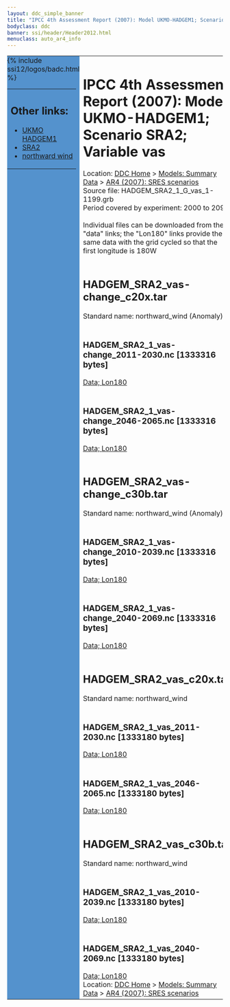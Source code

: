 ```yaml
---
layout: ddc_simple_banner
title: "IPCC 4th Assessment Report (2007): Model UKMO-HADGEM1; Scenario SRA2; Variable vas"
bodyclass: ddc
banner: ssi/header/Header2012.html
menuclass: auto_ar4_info
---
```



<table width="100%" border="0" cellspacing="0" cellpadding="0" style="border-collapse: collapse;">
<tr style="margin:0;padding:0;border:0;">
<td style="margin:0;padding:0;border:0;height:1pt;width:150pt;background:#5492CD;" valign="top" >

<div id="lh-col2" class="auto_ar4_info">
<table class="menumain" bgcolor="#5492CD" cellspacing="0" width="100%" border="0">
<tr><td>
<h2> Other links:</h2>
<ul>
<li><a href="/auto/ar4/model-UKMO-HADGEM1.html">UKMO<br/>HADGEM1</a></li>
<li><a href="/auto/ar4/scenario-SRA2.html">SRA2</a></li>
<li><a href="/auto/ar4/var-northward_wind.html">northward wind</a></li>
</ul>
</td></tr>
{% include ssi12/logos/badc.html %}
</table>
</div>
</td>
<td><h1>IPCC 4th Assessment Report (2007): Model UKMO-HADGEM1; Scenario SRA2; Variable vas</h1>

<!-- Breadcrumb1 -->
<div id="breadcrumb1" align="left">
Location: <a href="/index.html">DDC Home</a> > <a href="/sim/gcm_clim/">Models: Summary Data</a>
> <a href="/sim/gcm_clim/SRES_AR4/index.html">AR4 (2007): SRES scenarios</a>
</div>
<!-- End of Breadcrumb1 -->Source file: HADGEM_SRA2_1_G_vas_1-1199.grb
<br/>
Period covered by experiment: 2000 to 2099<br/>
<br/>Individual files can be downloaded from the "data" links; the "Lon180" links provide the same data
         with the grid cycled so that the first longitude is 180W<br/>
<br/><h2>HADGEM_SRA2_vas-change_c20x.tar</h2>
Standard name: northward_wind (Anomaly)<br>
<br/><h3>HADGEM_SRA2_1_vas-change_2011-2030.nc [1333316 bytes]</h3>
<a href="/cgi-bin/downl/ar4_nc/vas/HADGEM_SRA2_1_vas-change_2011-2030.nc">Data; </a><a href="/cgi-bin/downl/ar4_nc/vas/HADGEM_SRA2_1_vas-change_2011-2030.cyto180.nc"> Lon180</a><br/>
<br/><h3>HADGEM_SRA2_1_vas-change_2046-2065.nc [1333316 bytes]</h3>
<a href="/cgi-bin/downl/ar4_nc/vas/HADGEM_SRA2_1_vas-change_2046-2065.nc">Data; </a><a href="/cgi-bin/downl/ar4_nc/vas/HADGEM_SRA2_1_vas-change_2046-2065.cyto180.nc"> Lon180</a><br/>
<br/><h2>HADGEM_SRA2_vas-change_c30b.tar</h2>
Standard name: northward_wind (Anomaly)<br>
<br/><h3>HADGEM_SRA2_1_vas-change_2010-2039.nc [1333316 bytes]</h3>
<a href="/cgi-bin/downl/ar4_nc/vas/HADGEM_SRA2_1_vas-change_2010-2039.nc">Data; </a><a href="/cgi-bin/downl/ar4_nc/vas/HADGEM_SRA2_1_vas-change_2010-2039.cyto180.nc"> Lon180</a><br/>
<br/><h3>HADGEM_SRA2_1_vas-change_2040-2069.nc [1333316 bytes]</h3>
<a href="/cgi-bin/downl/ar4_nc/vas/HADGEM_SRA2_1_vas-change_2040-2069.nc">Data; </a><a href="/cgi-bin/downl/ar4_nc/vas/HADGEM_SRA2_1_vas-change_2040-2069.cyto180.nc"> Lon180</a><br/>
<br/><h2>HADGEM_SRA2_vas_c20x.tar</h2>
Standard name: northward_wind<br>
<br/><h3>HADGEM_SRA2_1_vas_2011-2030.nc [1333180 bytes]</h3>
<a href="/cgi-bin/downl/ar4_nc/vas/HADGEM_SRA2_1_vas_2011-2030.nc">Data; </a><a href="/cgi-bin/downl/ar4_nc/vas/HADGEM_SRA2_1_vas_2011-2030.cyto180.nc"> Lon180</a><br/>
<br/><h3>HADGEM_SRA2_1_vas_2046-2065.nc [1333180 bytes]</h3>
<a href="/cgi-bin/downl/ar4_nc/vas/HADGEM_SRA2_1_vas_2046-2065.nc">Data; </a><a href="/cgi-bin/downl/ar4_nc/vas/HADGEM_SRA2_1_vas_2046-2065.cyto180.nc"> Lon180</a><br/>
<br/><h2>HADGEM_SRA2_vas_c30b.tar</h2>
Standard name: northward_wind<br>
<br/><h3>HADGEM_SRA2_1_vas_2010-2039.nc [1333180 bytes]</h3>
<a href="/cgi-bin/downl/ar4_nc/vas/HADGEM_SRA2_1_vas_2010-2039.nc">Data; </a><a href="/cgi-bin/downl/ar4_nc/vas/HADGEM_SRA2_1_vas_2010-2039.cyto180.nc"> Lon180</a><br/>
<br/><h3>HADGEM_SRA2_1_vas_2040-2069.nc [1333180 bytes]</h3>
<a href="/cgi-bin/downl/ar4_nc/vas/HADGEM_SRA2_1_vas_2040-2069.nc">Data; </a><a href="/cgi-bin/downl/ar4_nc/vas/HADGEM_SRA2_1_vas_2040-2069.cyto180.nc"> Lon180</a><br/>
<!-- Breadcrumb2 -->
<div id="breadcrumb2" align="left">
Location: <a href="/index.html">DDC Home</a> > <a href="/sim/gcm_clim/">Models: Summary Data</a>
> <a href="/sim/gcm_clim/SRES_AR4/index.html">AR4 (2007): SRES scenarios</a>
</div>
<!-- End of Breadcrumb2 --></td></tr></table>

